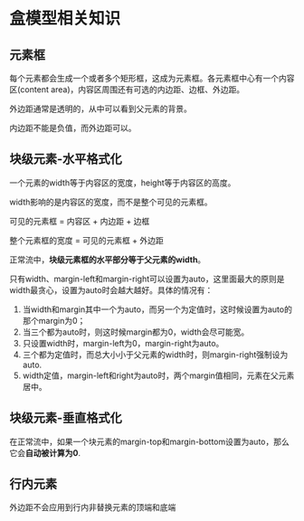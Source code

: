 盒模型相关知识
============

## 元素框

每个元素都会生成一个或者多个矩形框，这成为元素框。各元素框中心有一个内容区(content area)，内容区周围还有可选的内边距、边框、外边距。

外边距通常是透明的，从中可以看到父元素的背景。

内边距不能是负值，而外边距可以。

## 块级元素-水平格式化

一个元素的width等于内容区的宽度，height等于内容区的高度。

width影响的是内容区的宽度，而不是整个可见的元素框。

可见的元素框 = 内容区 + 内边距 + 边框

整个元素框的宽度 = 可见的元素框 + 外边距

正常流中，**块级元素框的水平部分等于父元素的width**。

只有width、margin-left和margin-right可以设置为auto，这里面最大的原则是width最贪心，设置为auto时会越大越好。具体的情况有：

1. 当width和margin其中一个为auto，而另一个为定值时，这时候设置为auto的那个margin为0；    
2. 当三个都为auto时，则这时候margin都为0，width会尽可能宽。
3. 只设置width时，margin-left为0，margin-right为auto。
4. 三个都为定值时，而总大小小于父元素的width时，则margin-right强制设为auto.
5. width定值，margin-left和right为auto时，两个margin值相同，元素在父元素居中。

## 块级元素-垂直格式化

在正常流中，如果一个块元素的margin-top和margin-bottom设置为auto，那么它会**自动被计算为0**.


## 行内元素

外边距不会应用到行内非替换元素的顶端和底端